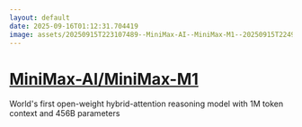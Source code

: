 ```yaml
---
layout: default
date: 2025-09-16T01:12:31.704419
image: assets/20250915T223107489--MiniMax-AI--MiniMax-M1--20250915T224930763--cropped.png
---
```


# [MiniMax-AI/MiniMax-M1](https://github.com/MiniMax-AI/MiniMax-M1)

World's first open-weight hybrid-attention reasoning model with 1M token context and 456B parameters
